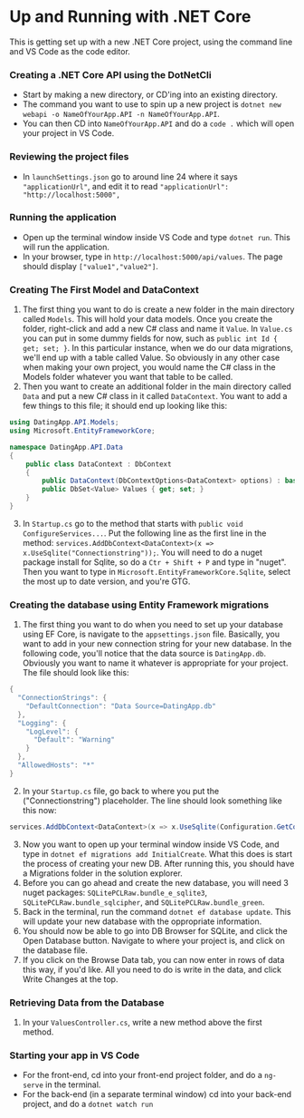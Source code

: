 # Up and Running with .NET Core
This is getting set up with a new .NET Core project, using the command line and VS Code as the code editor.

### Creating a .NET Core API using the DotNetCli
- Start by making a new directory, or CD'ing into an existing directory.
- The command you want to use to spin up a new project is `dotnet new webapi -o NameOfYourApp.API -n NameOfYourApp.API`.
- You can then CD into `NameOfYourApp.API` and do a `code .` which will open your project in VS Code.

### Reviewing the project files
- In `launchSettings.json` go to around line 24 where it says `"applicationUrl"`, and edit it to 
read `"applicationUrl": "http://localhost:5000",`

### Running the application
- Open up the terminal window inside VS Code and type `dotnet run`. This will run the application.
- In your browser, type in `http://localhost:5000/api/values`. The page should display `["value1","value2"]`.

### Creating The First Model and DataContext
1. The first thing you want to do is create a new folder in the main directory called `Models`. This will hold your data models. Once you create the folder, right-click and add a new C# class and name it `Value`. In `Value.cs` you can put in some dummy fields for now, such as `public int Id { get; set; }`. In this particular instance, when we do our data migrations, we'll end up with a table called Value. So obviously in any other case when making your own project, you would name the C# class in the Models folder whatever you want that table to be called.
2. Then you want to create an additional folder in the main directory called `Data` and put a new C# class in it called `DataContext`. You want to add a few things to this file; it should end up looking like this:
```C#
using DatingApp.API.Models;
using Microsoft.EntityFrameworkCore;

namespace DatingApp.API.Data
{
    public class DataContext : DbContext
    {
        public DataContext(DbContextOptions<DataContext> options) : base (options) {}
        public DbSet<Value> Values { get; set; }
    }
}
```
3. In `Startup.cs` go to the method that starts with `public void ConfigureServices...`. Put the following line as the first line in the method: `services.AddDbContext<DataContext>(x => x.UseSqlite("Connectionstring"));`. You will need to do a nuget package install for Sqlite, so do a `Ctr + Shift + P` and type in "nuget". Then you want to type in `Microsoft.EntityFrameworkCore.Sqlite`, select the most up to date version, and you're GTG. 

### Creating the database using Entity Framework migrations
1. The first thing you want to do when you need to set up your database using EF Core, is navigate to the `appsettings.json` file. Basically, you want to add in your new connection string for your new database. In the following code, you'll notice that the data source is `DatingApp.db`. Obviously you want to name it whatever is appropriate for your project. The file should look like this:
```C#
{
  "ConnectionStrings": {
    "DefaultConnection": "Data Source=DatingApp.db"
  },
  "Logging": {
    "LogLevel": {
      "Default": "Warning"
    }
  },
  "AllowedHosts": "*"
}
```
2. In your `Startup.cs` file, go back to where you put the ("Connectionstring") placeholder. The line should look something like this now:
```C#
services.AddDbContext<DataContext>(x => x.UseSqlite(Configuration.GetConnectionString("DefaultConnection")));
```
3. Now you want to open up your terminal window inside VS Code, and type in `dotnet ef migrations add InitialCreate`. What this does is start the process of creating your new DB. After running this, you should have a Migrations folder in the solution explorer.
4. Before you can go ahead and create the new database, you will need 3 nuget packages: `SQLitePCLRaw.bundle_e_sqlite3`, `SQLitePCLRaw.bundle_sqlcipher`, and `SQLitePCLRaw.bundle_green`.
5. Back in the terminal, run the command `dotnet ef database update`. This will update your new database with the oppropriate information.
6. You should now be able to go into DB Browser for SQLite, and click the Open Database button. Navigate to where your project is, and click on the database file.
7. If you click on the Browse Data tab, you can now enter in rows of data this way, if you'd like. All you need to do is write in the data, and click Write Changes at the top.

### Retrieving Data from the Database
1. In your `ValuesController.cs`, write a new method above the first method.


### Starting your app in VS Code
- For the front-end, cd into your front-end project folder, and do a `ng-serve` in the terminal.
- For the back-end (in a separate terminal window) cd into your back-end project, and do a `dotnet watch run`

